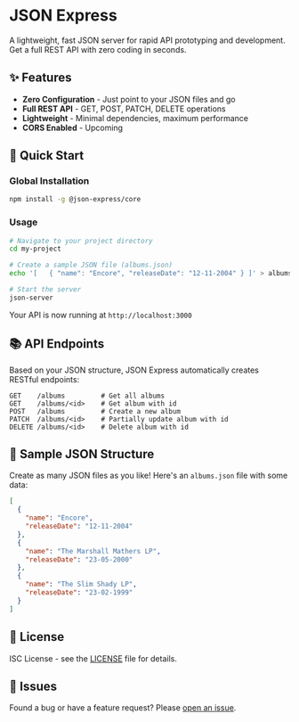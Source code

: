 # JSON Express

A lightweight, fast JSON server for rapid API prototyping and development. Get a full REST API with zero coding in seconds.

## ✨ Features

- **Zero Configuration** - Just point to your JSON files and go
- **Full REST API** - GET, POST, PATCH, DELETE operations
- **Lightweight** - Minimal dependencies, maximum performance
- **CORS Enabled** - Upcoming

## 🚀 Quick Start

### Global Installation
```bash
npm install -g @json-express/core
```

### Usage
```bash
# Navigate to your project directory
cd my-project

# Create a sample JSON file (albums.json)
echo '[   { "name": "Encore", "releaseDate": "12-11-2004" } ]' > albums.json

# Start the server
json-server
```

Your API is now running at `http://localhost:3000`

## 📚 API Endpoints

Based on your JSON structure, JSON Express automatically creates RESTful endpoints:

```
GET    /albums         # Get all albums
GET    /albums/<id>    # Get album with id
POST   /albums         # Create a new album
PATCH  /albums/<id>    # Partially update album with id 
DELETE /albums/<id>    # Delete album with id 
```

## 📁 Sample JSON Structure

Create as many JSON files as you like! Here's an `albums.json` file with some data:

```json
[
  {
    "name": "Encore",
    "releaseDate": "12-11-2004"
  },
  {
    "name": "The Marshall Mathers LP",
    "releaseDate": "23-05-2000"
  },
  {
    "name": "The Slim Shady LP",
    "releaseDate": "23-02-1999"
  }
]
```

## 📄 License

ISC License - see the [LICENSE](LICENSE) file for details.

## 🐛 Issues

Found a bug or have a feature request? Please [open an issue](https://github.com/vaz-matri/json-express/issues).
